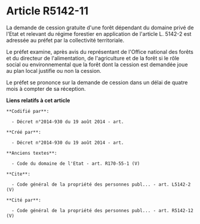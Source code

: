 # Article R5142-11

La demande de cession gratuite d'une forêt dépendant du domaine privé de l'Etat et relevant du régime forestier en
application de l'article L. 5142-2 est adressée au préfet par la collectivité territoriale. 

Le préfet examine, après avis du représentant de l'Office national des forêts et du directeur de l'alimentation, de
l'agriculture et de la forêt si le rôle social ou environnemental que la forêt dont la cession est demandée joue au plan
local justifie ou non la cession. 

Le préfet se prononce sur la demande de cession dans un délai de quatre mois à compter de sa réception.

**Liens relatifs à cet article**

	**Codifié par**:

	  - Décret n°2014-930 du 19 août 2014 - art.

	**Créé par**:

	  - Décret n°2014-930 du 19 août 2014 - art.

	**Anciens textes**:

	  - Code du domaine de l'Etat - art. R170-55-1 (V)

	**Cite**:

	  - Code général de la propriété des personnes publ... - art. L5142-2 (V)

	**Cité par**:

	  - Code général de la propriété des personnes publ... - art. R5142-12 (V)

